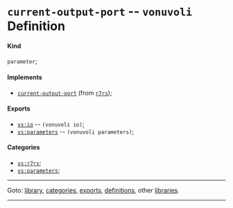 

<a id='definition__vonuvoli__current-output-port'></a>

# `current-output-port` -- `vonuvoli` Definition


<a id='definition__vonuvoli__current-output-port__kind'></a>

#### Kind

`parameter`;


<a id='definition__vonuvoli__current-output-port__implements'></a>

#### Implements

 * [`current-output-port`](../../r7rs/definitions/current-output-port.md#definition__r7rs__current-output-port) (from [`r7rs`](../../r7rs/_index.md#library__r7rs));


<a id='definition__vonuvoli__current-output-port__exports'></a>

#### Exports

 * [`vs:io`](../../vonuvoli/exports/vs_3a_io.md#export__vonuvoli__vs_3a_io) -- `(vonuvoli io)`;
 * [`vs:parameters`](../../vonuvoli/exports/vs_3a_parameters.md#export__vonuvoli__vs_3a_parameters) -- `(vonuvoli parameters)`;


<a id='definition__vonuvoli__current-output-port__categories'></a>

#### Categories

 * [`vs:r7rs`](../../vonuvoli/categories/vs_3a_r7rs.md#category__vonuvoli__vs_3a_r7rs);
 * [`vs:parameters`](../../vonuvoli/categories/vs_3a_parameters.md#category__vonuvoli__vs_3a_parameters);

----

Goto: [library](../../vonuvoli/_index.md#library__vonuvoli), [categories](../../vonuvoli/categories/_index.md#toc__vonuvoli__categories), [exports](../../vonuvoli/exports/_index.md#toc__vonuvoli__exports), [definitions](../../vonuvoli/definitions/_index.md#toc__vonuvoli__definitions), other [libraries](../../_libraries.md#toc__libraries).

----

